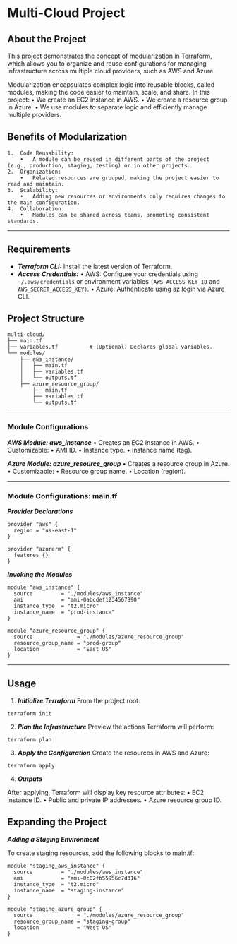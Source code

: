 # Multi-Cloud Project

## About the Project

This project demonstrates the concept of modularization in Terraform, which allows you to organize and reuse configurations for managing infrastructure across multiple cloud providers, such as AWS and Azure.

Modularization encapsulates complex logic into reusable blocks, called modules, making the code easier to maintain, scale, and share. In this project:
	•	We create an EC2 instance in AWS.
	•	We create a resource group in Azure.
	•	We use modules to separate logic and efficiently manage multiple providers.


## Benefits of Modularization
	1.  Code Reusability:
	    •	A module can be reused in different parts of the project (e.g., production, staging, testing) or in other projects.
	2.	Organization:
	    •	Related resources are grouped, making the project easier to read and maintain.
	3.	Scalability:
	    •	Adding new resources or environments only requires changes to the main configuration.
	4.	Collaboration:
	    •	Modules can be shared across teams, promoting consistent standards.

---

## Requirements

- ***Terraform CLI:*** Install the latest version of Terraform.
- ***Access Credentials:***
	•	AWS: Configure your credentials using `~/.aws/credentials` or environment variables `(AWS_ACCESS_KEY_ID` and `AWS_SECRET_ACCESS_KEY)`.
	•	Azure: Authenticate using az login via Azure CLI.


## Project Structure

```
multi-cloud/
├── main.tf               
├── variables.tf          # (Optional) Declares global variables.
└── modules/
    ├── aws_instance/
    │   ├── main.tf       
    │   ├── variables.tf  
    │   └── outputs.tf    
    ├── azure_resource_group/
        ├── main.tf       
        ├── variables.tf  
        └── outputs.tf    
```

---


### Module Configurations

***AWS Module: aws_instance***
	•	Creates an EC2 instance in AWS.
	•	Customizable:
	•	AMI ID.
	•	Instance type.
	•	Instance name (tag).

***Azure Module: azure_resource_group***
	•	Creates a resource group in Azure.
	•	Customizable:
	    •	Resource group name.
	    •	Location (region).

---

### Module Configurations: main.tf

***Provider Declarations***

```
provider "aws" {
  region = "us-east-1"
}

provider "azurerm" {
  features {}
}
```

***Invoking the Modules***

```
module "aws_instance" {
  source         = "./modules/aws_instance"
  ami            = "ami-0abcdef1234567890"
  instance_type  = "t2.micro"
  instance_name  = "prod-instance"
}

module "azure_resource_group" {
  source              = "./modules/azure_resource_group"
  resource_group_name = "prod-group"
  location            = "East US"
}
```

---

## Usage

1. ***Initialize Terraform***
From the project root:
```shell
terraform init
```
2. ***Plan the Infrastructure***
Preview the actions Terraform will perform:
```shell
terraform plan
```
3. ***Apply the Configuration***
Create the resources in AWS and Azure:
```shell
terraform apply
```
4. ***Outputs***

After applying, Terraform will display key resource attributes:
	•	EC2 instance ID.
	•	Public and private IP addresses.
	•	Azure resource group ID.

## Expanding the Project

***Adding a Staging Environment***

To create staging resources, add the following blocks to main.tf:

```
module "staging_aws_instance" {
  source         = "./modules/aws_instance"
  ami            = "ami-0c02fb55956c7d316"
  instance_type  = "t2.micro"
  instance_name  = "staging-instance"
}

module "staging_azure_group" {
  source              = "./modules/azure_resource_group"
  resource_group_name = "staging-group"
  location            = "West US"
}
```